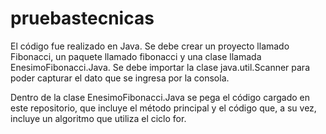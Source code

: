 # pruebastecnicas

El código fue realizado en Java. Se debe crear un proyecto llamado Fibonacci, un paquete llamado fibonacci y una clase llamada EnesimoFibonacci.Java. Se debe importar la clase java.util.Scanner para poder capturar el dato que se ingresa por la consola.

Dentro de la clase EnesimoFibonacci.Java se pega el código cargado en este repositorio, que incluye el método principal y el código que, a su vez, incluye un algoritmo que utiliza el ciclo for.
